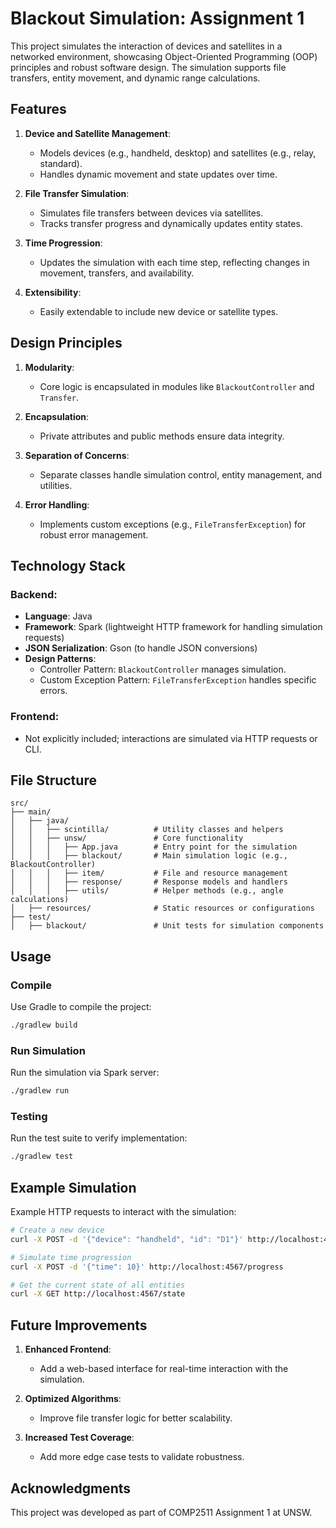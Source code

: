 
# Blackout Simulation: Assignment 1

This project simulates the interaction of devices and satellites in a networked environment, showcasing Object-Oriented Programming (OOP) principles and robust software design. The simulation supports file transfers, entity movement, and dynamic range calculations.

## Features

1. **Device and Satellite Management**:
   - Models devices (e.g., handheld, desktop) and satellites (e.g., relay, standard).
   - Handles dynamic movement and state updates over time.

2. **File Transfer Simulation**:
   - Simulates file transfers between devices via satellites.
   - Tracks transfer progress and dynamically updates entity states.

3. **Time Progression**:
   - Updates the simulation with each time step, reflecting changes in movement, transfers, and availability.

4. **Extensibility**:
   - Easily extendable to include new device or satellite types.

## Design Principles

1. **Modularity**:
   - Core logic is encapsulated in modules like `BlackoutController` and `Transfer`.

2. **Encapsulation**:
   - Private attributes and public methods ensure data integrity.

3. **Separation of Concerns**:
   - Separate classes handle simulation control, entity management, and utilities.

4. **Error Handling**:
   - Implements custom exceptions (e.g., `FileTransferException`) for robust error management.

## Technology Stack

### Backend:
- **Language**: Java
- **Framework**: Spark (lightweight HTTP framework for handling simulation requests)
- **JSON Serialization**: Gson (to handle JSON conversions)
- **Design Patterns**:
  - Controller Pattern: `BlackoutController` manages simulation.
  - Custom Exception Pattern: `FileTransferException` handles specific errors.

### Frontend:
- Not explicitly included; interactions are simulated via HTTP requests or CLI.

## File Structure

```
src/
├── main/
│   ├── java/
│   │   ├── scintilla/          # Utility classes and helpers
│   │   ├── unsw/               # Core functionality
│   │   │   ├── App.java        # Entry point for the simulation
│   │   │   ├── blackout/       # Main simulation logic (e.g., BlackoutController)
│   │   │   ├── item/           # File and resource management
│   │   │   ├── response/       # Response models and handlers
│   │   │   ├── utils/          # Helper methods (e.g., angle calculations)
│   ├── resources/              # Static resources or configurations
├── test/
│   ├── blackout/               # Unit tests for simulation components
```

## Usage

### Compile
Use Gradle to compile the project:
```bash
./gradlew build
```

### Run Simulation
Run the simulation via Spark server:
```bash
./gradlew run
```

### Testing
Run the test suite to verify implementation:
```bash
./gradlew test
```

## Example Simulation
Example HTTP requests to interact with the simulation:
```bash
# Create a new device
curl -X POST -d '{"device": "handheld", "id": "D1"}' http://localhost:4567/device

# Simulate time progression
curl -X POST -d '{"time": 10}' http://localhost:4567/progress

# Get the current state of all entities
curl -X GET http://localhost:4567/state
```

## Future Improvements

1. **Enhanced Frontend**:
   - Add a web-based interface for real-time interaction with the simulation.

2. **Optimized Algorithms**:
   - Improve file transfer logic for better scalability.

3. **Increased Test Coverage**:
   - Add more edge case tests to validate robustness.

## Acknowledgments

This project was developed as part of COMP2511 Assignment 1 at UNSW.
